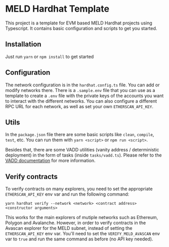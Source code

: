 # MELD Hardhat Template

This project is a template for EVM based MELD Hardhat projects using Typescript. It contains basic configuration and scripts to get you started.

## Installation

Just run `yarn` or `npm install` to get started

## Configuration

The network configuration is in the `hardhat.config.ts` file. You can add or modify networks there. There is a `.sample.env` file that you can use as a template to create a `.env` file with the private keys of the accounts you want to interact with the different networks. You can also configure a different RPC URL for each network, as well as set your own `ETHERSCAN_API_KEY`.

## Utils

In the `package.json` file there are some basic scripts like `clean`, `compile`, `test`, etc. You can run them with `yarn <script>` or `npm run <script>`.

Besides that, there are some VADD utilities (vanity address / deterministic deployment) in the form of tasks (inside `tasks/vadd.ts`). Please refer to the [VADD documentation](VADD.md) for more information.

## Verify contracts

To verify contracts on many explorers, you need to set the appropriate `ETHERSCAN_API_KEY` env var and run the following command:

```
yarn hardhat verify --network <network> <contract address> <constructor arguments>
```

This works for the main explorers of mutiple networks such as Ethereum, Polygon and Avalanche. However, in order to verify contracts in the Avascan explorer for the MELD subnet, instead of setting the `ETHERSCAN_API_KEY` env var. You'll need to set the `VERIFY_MELD_AVASCAN` env var to `true` and run the same command as before (no API key needed).
